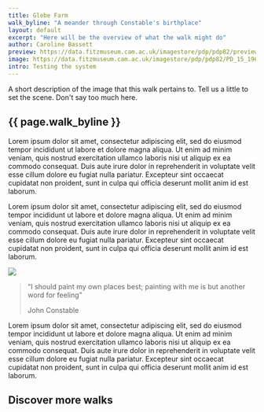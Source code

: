 ```yaml
---
title: Glebe Farm
walk_byline: "A meander through Constable's birthplace"
layout: default
excerpt: "Here will be the overview of what the walk might do"
author: Caroline Bassett
preview: https://data.fitzmuseum.cam.ac.uk/imagestore/pdp/pdp82/preview_PD_15_1968_201501_adn21_dc2.jpg
image: https://data.fitzmuseum.cam.ac.uk/imagestore/pdp/pdp82/PD_15_1968_201501_adn21_dc2.jpg
intro: Testing the system
---
```

<article class="bg-white">
    <div class="vh-75 cover bg-center" style="background-image: url(https://data.fitzmuseum.cam.ac.uk/imagestore/portfolio/F25982D9_7CB9_CFFF_028E_8BBFC531887C/588/729/large_P_1489_R_mas.jpg);"></div>
    <div class="ph4 ph5-m ph6-l">
      <div class="pv5 f4 f2-ns measure center">
        <p class="db lh-copy black-70 serif fw1 mv0 f4 f3-m f2-l measure baskerville">
          A short description of the image that this walk pertains to. Tell us a little to set the scene.
    Don't say too much here.
        </p>
      </div>
      <div class="cf mw8 center">
        <div class='fl w-33 w-50-m w-33-l pr2 pr2-l'>
          <div class="pv6 grow cover bg-center" style="background: url({{page.preview}});"></div>
        </div>
        <div class='fl w-33 w-50-m w-33-l ph3 pr0-m ph3-l'>
          <div class="pv6 grow cover bg-center" style="background-image: url({{page.preview}});"></div>
        </div>
        <div class='fl w-33 w-100-m w-33-l pl2 pl0-m pl2-l mt4-m'>
          <div class="pv6 grow cover bg-center" style="background-image: url({{page.preview}});"></div>
        </div>
      </div>
      <div class="measure f3 center mv5 black-70">
        <h1 class="fw6 f3 avenir">{{ page.walk_byline }}</h1>
        <p class="lh-copy measure f4 f3-ns black-70 baskerville">
Lorem ipsum dolor sit amet, consectetur adipiscing elit, sed do eiusmod tempor incididunt ut labore et dolore
magna aliqua. Ut enim ad minim veniam, quis nostrud exercitation ullamco laboris nisi ut aliquip ex ea commodo
consequat. Duis aute irure dolor in reprehenderit in voluptate velit esse cillum dolore eu fugiat nulla pariatur.
Excepteur sint occaecat cupidatat non proident, sunt in culpa qui officia deserunt mollit anim id est laborum.
        </p>
        <p class="lh-copy measure f4 f3-ns black-70 baskerville">
Lorem ipsum dolor sit amet, consectetur adipiscing elit, sed do eiusmod tempor incididunt ut labore et dolore
magna aliqua. Ut enim ad minim veniam, quis nostrud exercitation ullamco laboris nisi ut aliquip ex ea commodo
consequat. Duis aute irure dolor in reprehenderit in voluptate velit esse cillum dolore eu fugiat nulla pariatur.
Excepteur sint occaecat cupidatat non proident, sunt in culpa qui officia deserunt mollit anim id est laborum.
        </p>
      </div>
      <img src="https://fitz-cms-images.s3.eu-west-2.amazonaws.com/pd_222_1961.jpeg" class="db w-100"/>
      <blockquote class="mh0 pr0 mt5">
        <p class="f2 f1-l fw1 mv0 tc lh-title baskerville">
          “I should paint my own places best; painting with me is but another word for feeling”
        </p>
        <p class="tc f6 gray">
          John Constable
        </p>
      </blockquote>
      <div class="measure f4 f3-ns center mv5 black-70">
        <p class="lh-copy measure f3 black-70 baskerville">
Lorem ipsum dolor sit amet, consectetur adipiscing elit, sed do eiusmod tempor incididunt ut labore et dolore
magna aliqua. Ut enim ad minim veniam, quis nostrud exercitation ullamco laboris nisi ut aliquip ex ea commodo
consequat. Duis aute irure dolor in reprehenderit in voluptate velit esse cillum dolore eu fugiat nulla pariatur.
Excepteur sint occaecat cupidatat non proident, sunt in culpa qui officia deserunt mollit anim id est laborum.        </p>
      </div>
    </div>
  </article>
  <section class="cf mt5 pv5 bt b--black-05 ph6-l">
    <h1 class="tc f5  fw6 tracked mb4 avenir">Discover more walks</h1>
    <a href="#0" class="fl w-third w-25-ns border-box overflow-hidden ba bw2 white" title="">
      <div class="grow cover bg-center pv5 pv6-l" style="background-image:url(https://fitz-cms-images.s3.eu-west-2.amazonaws.com/pd_24_1981_201811_mfj22_dc2.jpg);"></div>
    </a>
    <a href="#0" class="fl w-third w-25-ns border-box overflow-hidden  ba bw2 white" title="">
      <div class="grow cover bg-top pv5 pv6-l" style="background-image:url(https://fitz-cms-images.s3.eu-west-2.amazonaws.com/pd_2_1953.jpeg);"></div>
    </a>
    <a href="#0" class="fl w-third w-25-ns border-box overflow-hidden ba bw2 white" title="">
      <div class="grow cover bg-top pv5 pv6-l" style="background-image:url(https://fitz-cms-images.s3.eu-west-2.amazonaws.com/arton1536-50c1f-1.jpeg);"></div>
    </a>
    <a href="#0" class="fl w-100 w-25-ns border-box overflow-hidden ba bw2 white" title="">
      <div class="grow cover bg-top pv5 pv6-l" style="background-image:url(https://fitz-cms-images.s3.eu-west-2.amazonaws.com/arton1515-92dc1.jpeg);"></div>
    </a>
    <a href="#0" class="fl w-50 border-box overflow-hidden ba bw2 white" title="">
      <div class="grow cover bg-center pv5 pv7-l" style="background-image:url(https://fitz-cms-images.s3.eu-west-2.amazonaws.com/arton1501-cf2af.jpeg);"></div>
    </a>
    <a href="#0" class="fl w-50 border-box overflow-hidden ba bw2 white" title="">
      <div class="grow cover bg-center pv5 pv7-l" style="background-image:url(https://fitz-cms-images.s3.eu-west-2.amazonaws.com/the_roman_theater_at_taormina_2004.166.33.jpeg);"></div>
    </a>
  </section>
